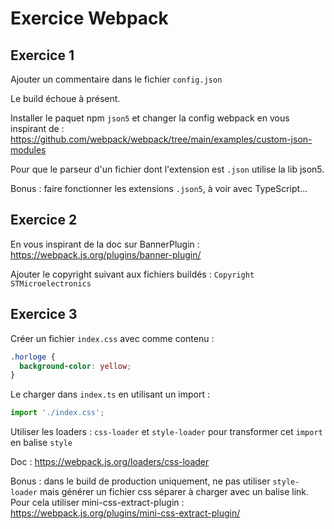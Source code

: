 # Exercice Webpack

## Exercice 1

Ajouter un commentaire dans le fichier `config.json`

Le build échoue à présent.

Installer le paquet npm `json5` et changer la config webpack en vous inspirant de :
https://github.com/webpack/webpack/tree/main/examples/custom-json-modules

Pour que le parseur d'un fichier dont l'extension est `.json` utilise la lib json5.

Bonus : faire fonctionner les extensions `.json5`, à voir avec TypeScript...

## Exercice 2

En vous inspirant de la doc sur BannerPlugin :
https://webpack.js.org/plugins/banner-plugin/

Ajouter le copyright suivant aux fichiers buildés : `Copyright STMicroelectronics`

## Exercice 3

Créer un fichier `index.css` avec comme contenu :

```css
.horloge {
  background-color: yellow;
}
```

Le charger dans `index.ts` en utilisant un import :

```ts
import './index.css';
````

Utiliser les loaders : `css-loader` et `style-loader` pour transformer cet `import` en balise `style`

Doc : https://webpack.js.org/loaders/css-loader

Bonus : dans le build de production uniquement, ne pas utiliser `style-loader` mais générer un fichier css séparer à charger avec un balise link. Pour cela utiliser mini-css-extract-plugin : https://webpack.js.org/plugins/mini-css-extract-plugin/

